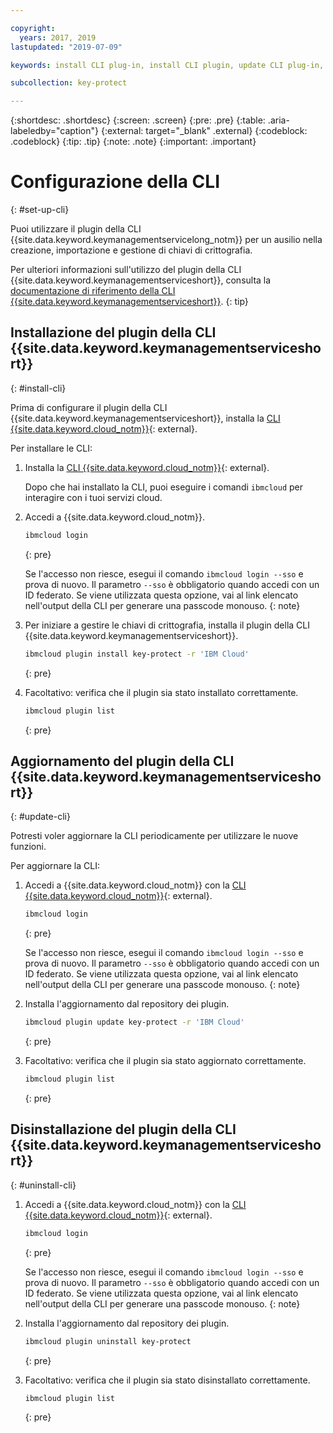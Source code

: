 ```yaml
---

copyright:
  years: 2017, 2019
lastupdated: "2019-07-09"

keywords: install CLI plug-in, install CLI plugin, update CLI plug-in, update CLI plugin, uninstall CLI plug-in, uninstall CLI plugin, Key Protect CLI plug-in, Key Protect CLI plugin, KMS plug-in, KMS plugin

subcollection: key-protect

---
```


{:shortdesc: .shortdesc}
{:screen: .screen}
{:pre: .pre}
{:table: .aria-labeledby="caption"}
{:external: target="_blank" .external}
{:codeblock: .codeblock}
{:tip: .tip}
{:note: .note}
{:important: .important}

# Configurazione della CLI
{: #set-up-cli}

Puoi utilizzare il plugin della CLI {{site.data.keyword.keymanagementservicelong_notm}} per un ausilio nella creazione, importazione e gestione di chiavi di crittografia.

Per ulteriori informazioni sull'utilizzo del plugin della CLI {{site.data.keyword.keymanagementserviceshort}}, consulta la [documentazione di riferimento della CLI {{site.data.keyword.keymanagementserviceshort}}](/docs/services/key-protect?topic=key-protect-cli-reference).
{: tip}

## Installazione del plugin della CLI {{site.data.keyword.keymanagementserviceshort}}
{: #install-cli}

Prima di configurare il plugin della CLI {{site.data.keyword.keymanagementserviceshort}}, installa la [CLI {{site.data.keyword.cloud_notm}}](/docs/cli?topic=cloud-cli-getting-started){: external}. 

Per installare le CLI:

1. Installa la [CLI {{site.data.keyword.cloud_notm}}](/docs/cli?topic=cloud-cli-getting-started){: external}.

    Dopo che hai installato la CLI, puoi eseguire i comandi `ibmcloud` per interagire con i tuoi servizi cloud.

2. Accedi a {{site.data.keyword.cloud_notm}}.

    ```sh
    ibmcloud login 
    ```
    {: pre}

    Se l'accesso non riesce, esegui il comando `ibmcloud login --sso` e prova di nuovo. Il parametro `--sso` è obbligatorio quando
accedi con un ID federato. Se viene utilizzata questa opzione, vai al link elencato nell'output della CLI
per generare una passcode monouso.
    {: note}

3. Per iniziare a gestire le chiavi di crittografia, installa il plugin della CLI {{site.data.keyword.keymanagementserviceshort}}.

    ```sh
    ibmcloud plugin install key-protect -r 'IBM Cloud'
    ```
    {: pre}

4. Facoltativo: verifica che il plugin sia stato installato correttamente.

    ```sh
    ibmcloud plugin list
    ```
    {: pre}

## Aggiornamento del plugin della CLI {{site.data.keyword.keymanagementserviceshort}}
{: #update-cli}

Potresti voler aggiornare la CLI periodicamente per utilizzare le nuove funzioni.

Per aggiornare la CLI:

1. Accedi a {{site.data.keyword.cloud_notm}} con la [CLI {{site.data.keyword.cloud_notm}}](/docs/cli?topic=cloud-cli-getting-started){: external}.

    ```sh
    ibmcloud login 
    ```
    {: pre}

    Se l'accesso non riesce, esegui il comando `ibmcloud login --sso` e prova di nuovo. Il parametro `--sso` è obbligatorio quando
accedi con un ID federato. Se viene utilizzata questa opzione, vai al link elencato nell'output della CLI
per generare una passcode monouso.
    {: note}

2. Installa l'aggiornamento dal repository dei plugin.

    ```sh
    ibmcloud plugin update key-protect -r 'IBM Cloud'
    ```
    {: pre}

3. Facoltativo: verifica che il plugin sia stato aggiornato correttamente.

    ```sh
    ibmcloud plugin list
    ```
    {: pre}

## Disinstallazione del plugin della CLI {{site.data.keyword.keymanagementserviceshort}}
{: #uninstall-cli}

1. Accedi a {{site.data.keyword.cloud_notm}} con la [CLI {{site.data.keyword.cloud_notm}}](/docs/cli?topic=cloud-cli-getting-started){: external}.

    ```sh
    ibmcloud login 
    ```
    {: pre}

    Se l'accesso non riesce, esegui il comando `ibmcloud login --sso` e prova di nuovo. Il parametro `--sso` è obbligatorio quando
accedi con un ID federato. Se viene utilizzata questa opzione, vai al link elencato nell'output della CLI
per generare una passcode monouso.
    {: note}

2. Installa l'aggiornamento dal repository dei plugin.

    ```sh
    ibmcloud plugin uninstall key-protect
    ```
    {: pre}

3. Facoltativo: verifica che il plugin sia stato disinstallato correttamente.

    ```sh
    ibmcloud plugin list
    ```
    {: pre}
